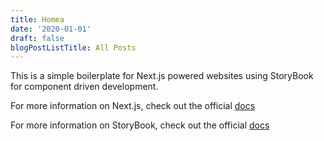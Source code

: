 ```yaml
---
title: Homea
date: '2020-01-01'
draft: false
blogPostListTitle: All Posts
---
```

This is a simple boilerplate for Next.js powered websites using StoryBook for component driven development.

For more information on Next.js, check out the official [docs](https://nextjs.org/docs/getting-started)

For more information on StoryBook, check out the official [docs](https://storybook.js.org/docs/react/get-started/introduction)